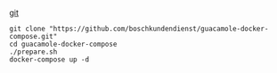 
[git](https://github.com/boschkundendienst/guacamole-docker-compose)
```shell
git clone "https://github.com/boschkundendienst/guacamole-docker-compose.git"
cd guacamole-docker-compose
./prepare.sh
docker-compose up -d
```

